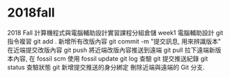 # 2018fall
2018 Fall 計算機程式與電腦輔助設計實習課程分組倉儲
week1 電腦輔助設計 
git 指令複習
git add .
新增所有改版內容
git commit -m "提交訊息, 用來辨識版本"
在近端提交改版內容
git push
將近端改版內容推送到遠端
git pull
拉下遠端新版本內容, 在 fossil scm 使用 fossil update
git log
查驗 git 提交推送紀錄
git status
查驗狀態
git 新增提交推送的身分綁定
刪除近端與遠端的 Git 分支.
